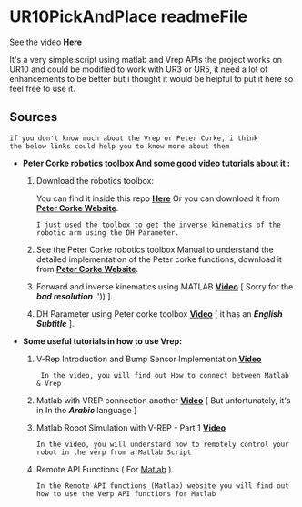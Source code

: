 # UR10PickAndPlace readmeFile
See the video **[Here](https://www.youtube.com/watch?v=_h7UCMDZQhQ&feature=youtu.be)**
   
   It's a very simple script using matlab and Vrep APIs the project works on UR10 and could be modified to 
   work with UR3 or UR5, it need a lot of enhancements to be better but i thought it would be helpful to
   put it here so feel free to use it.
   
## Sources 
    if you don't know much about the Vrep or Peter Corke, i think 
    the below links could help you to know more about them

 - **Peter Corke robotics toolbox And some good video tutorials about it :**
   1. Download the robotics toolbox:
   
      You can find it inside this repo **[Here](/Main/RoboticsToolbox_installation/)**
      Or you can download it from **[Peter Corke Website](https://petercorke.com/wordpress/toolboxes/robotics-toolbox)**.
       
          I just used the toolbox to get the inverse kinematics of the robotic arm using the DH Parameter.
   2. See the Peter Corke robotics toolbox Manual to understand the detailed implementation of the Peter corke functions, 
       download it from **[Peter Corke Website](https://petercorke.com/wordpress/toolboxes/robotics-toolbox)**.
       
   3. Forward and inverse kinematics using MATLAB **[Video](https://www.youtube.com/watch?v=UdzAq-mPC-4&t=37s)** \[ Sorry for the **_bad resolution_** :')) \].
   4. DH Parameter using Peter corke toolbox **[Video](https://www.youtube.com/watch?v=HvtD1tgpC3s&list=PLR1KtmaCt9BkKra5-2jrTwjvLgLCKm-Wc&index=14)** \[ it has an **_English Subtitle_**  \].
     
- **Some useful tutorials in how to use Vrep:**      
  1. V-Rep Introduction and Bump Sensor Implementation **[Video](https://www.youtube.com/watch?v=w68jmN1IBpo&list=PL38P7Q24q4XA7c0uNj0kO4or-bKhFYdIg)**
          
          In the video, you will find out How to connect between Matlab & Vrep
  2. Matlab with VREP connection another **[Video](https://www.youtube.com/watch?v=zk22-88xTCU&t=368s)**  \[ But unfortunately, it's in In the **_Arabic_** language ]
  3.  Matlab Robot Simulation with V-REP - Part 1 **[Video](https://www.youtube.com/watch?v=piI5wYEXUms&t=4s)**  
 
          In the video, you will understand how to remotely control your robot in the verp from a Matlab Script
   4. Remote API Functions ( For [Matlab](http://www.coppeliarobotics.com/helpFiles/en/remoteApiFunctionsMatlab.htm) ).
   
          In the Remote API functions (Matlab) website you will find out how to use the Verp API functions for Matlab
